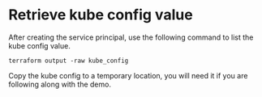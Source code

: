 # Retrieve kube config value

After creating the service principal, use the following command to list the kube config value.

```
terraform output -raw kube_config
```

Copy the kube config to a temporary location, you will need it if you are following along with the demo.
